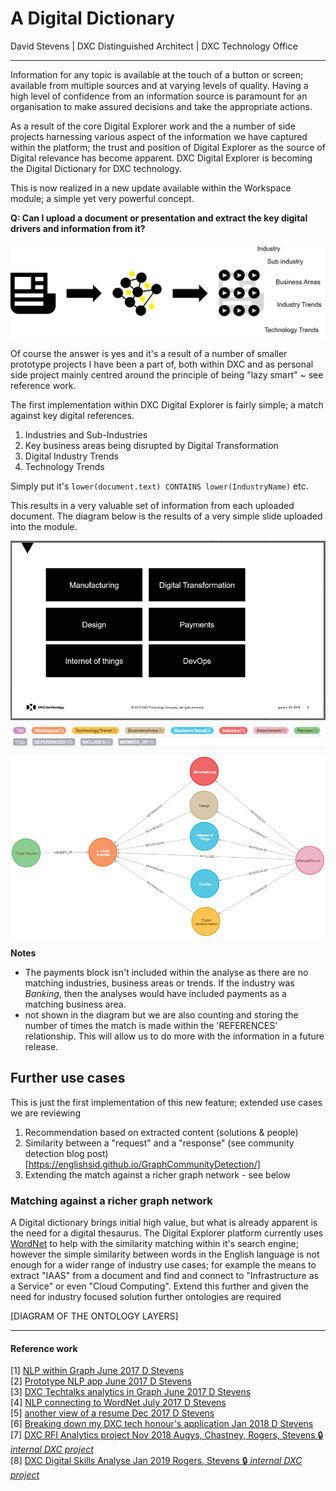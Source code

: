 # A Digital Dictionary
David Stevens | DXC Distinguished Architect | DXC Technology Office<br>

---

Information for any topic is available at the touch of a button or screen; available from multiple sources and at varying levels of quality.   Having a high level of confidence from an information source is paramount for an organisation to make assured decisions and take the appropriate actions.

As a result of the core Digital Explorer work and the a number of side projects harnessing various aspect of the information we have captured within the platform; the trust and position of Digital Explorer as the source of Digital relevance has become apparent.   DXC Digital Explorer is becoming the Digital Dictionary for DXC technology.

This is now realized in a new update available within the Workspace module; a simple yet very powerful concept.

**Q: Can I upload a document or presentation and extract the key digital drivers and information from it?**

![image](images/header.png)<br>

Of course the answer is yes and it's a result of a number of smaller prototype projects I have been a part of, both within DXC and as personal side project mainly centred around the principle of being "lazy smart" ~ see reference work.

The first implementation within DXC Digital Explorer is fairly simple; a match against key digital references.

1. Industries and Sub-Industries
1. Key business areas being disrupted by Digital Transformation
1. Digital Industry Trends
1. Technology Trends

Simply put it's  `lower(document.text) CONTAINS lower(IndustryName)` etc.

This results in a very valuable set of information from each uploaded document.  The diagram below is the results of a very simple slide uploaded into the module.

![image](images/simpleSlide.png)<br>
![image](images/legend.png)<br>
![image](images/graphView.png)<br>

**Notes**
- The payments block isn't included within the analyse as there are no matching industries, business areas or trends.    If the industry was _Banking_, then the analyses would have included payments as a matching business area.
- not shown in the diagram but we are also counting and storing the number of times the match is made within the 'REFERENCES' relationship.  This will allow us to do more with the information in a future release.

## Further use cases
This is just the first implementation of this new feature; extended use cases we are reviewing

1. Recommendation based on extracted content (solutions & people)
1. Similarity between a "request" and a "response" (see community detection blog post)[https://englishsid.github.io/GraphCommunityDetection/]
1. Extending the match against a richer graph network - see below


### Matching against a richer graph network
A Digital dictionary brings initial high value, but what is already apparent is the need for a digital thesaurus.  The Digital Explorer platform currently uses [WordNet](https://wordnet.princeton.edu/) to help with the similarity matching within it's search engine; however the simple similarity between words in the English language is not enough for a wider range of industry use cases; for example the means to extract "IAAS" from a document and find and connect to "Infrastructure as a Service" or even "Cloud Computing".   Extend this further and given the need for industry focused solution further ontologies are required

[DIAGRAM OF THE ONTOLOGY LAYERS]

----
#### Reference work
[1] [NLP within Graph June 2017 D Stevens](https://aginggeekblog.wordpress.com/2017/06/08/natural-language-processing-using-graph/)<br>
[2] [Prototype NLP app June 2017 D Stevens](https://aginggeekblog.wordpress.com/2017/06/20/nlp-bringing-this-together/)<br>
[3] [DXC Techtalks analytics in Graph June 2017 D Stevens](https://aginggeekblog.wordpress.com/2017/06/09/nlp-dxc-tech-talks/)<br>
[4] [NLP connecting to WordNet July 2017 D Stevens](https://aginggeekblog.wordpress.com/2017/07/07/nlp-connecting-to-wordnet/)<br>
[5] [another view of a resume Dec 2017 D Stevens](https://aginggeekblog.wordpress.com/2017/12/13/breaking-down-my-cv/)<br>
[6] [Breaking down my DXC tech honour's application Jan 2018 D Stevens](https://aginggeekblog.wordpress.com/2018/01/06/tech-honors-breakdown/)<br>
[7] [DXC RFI Analytics project Nov 2018 Augys, Chastney, Rogers, Stevens :lock: _internal DXC project_](https://github.dxc.com/MyDXCGraph/RFPAnalytics)<br>
[8] [DXC Digital Skills Analyse Jan 2019 Rogers, Stevens :lock: _internal DXC project_](https://github.dxc.com/MyDXCGraph/DXCSkills)
